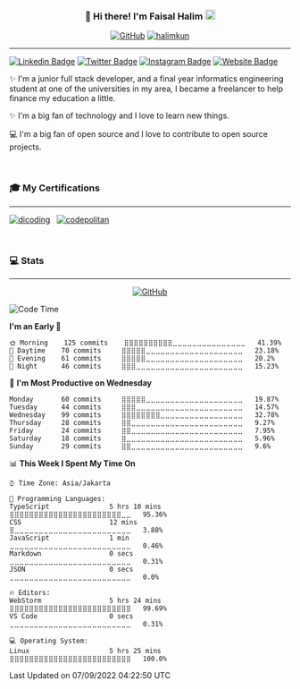 <h3 align="center">
👋 Hi there! I'm Faisal Halim  <img src="https://hatscripts.github.io/circle-flags/flags/id.svg" width="18" />  
</h3>

<!-- <p align="center">
  <a href="https://www.halimkun.com">Website</a> • 
  <a href="https://twitter.com/hlmkun">Twitter</a> • 
  <a href="https://www.instagram.com/hlmkun/">Instagram</a>
</p> -->

<p align="center"> <a href="https://github.com/halimkun"><img alt="GitHub" src="https://img.shields.io/badge/dynamic/json?logo=github&label=Followers&labelColor=282c34&color=181717&query=%24.data.totalSubs&url=https%3A%2F%2Fapi.spencerwoo.com%2Fsubstats%2F%3Fsource%3Dgithub%26queryKey%3Dhalimkun&longCache=true"/></a> <a href="https://github.com/halimkun"><img src="https://komarev.com/ghpvc/?username=halimkun&label=Visitors" alt="halimkun" /></a> </p>

---

[![Linkedin Badge](https://img.shields.io/badge/-halimkun-blue?style=flat&logo=Linkedin&logoColor=white&link=https://www.linkedin.com/in/halimkun/)](https://www.linkedin.com/in/halimkun/)
[![Twitter Badge](https://img.shields.io/badge/-@hlmkun-1ca0f1?style=flat&labelColor=1ca0f1&logo=twitter&logoColor=white&link=https://twitter.com/hlmkun)](https://twitter.com/hlmkun)
[![Instagram Badge](https://img.shields.io/badge/-@hlmkun-dd3a7b?style=flat&logo=instagram&logoColor=white&link=https://instagram.com/hlmkun/)](https://instagram.com/hlmkun)
[![Website Badge](https://img.shields.io/badge/-halimkun.com-52575D?style=flat&logo=Google-Chrome&logoColor=white&link=https://halimkun.com)](https://halimkun.com)

✨ I'm a junior full stack developer, and a final year informatics engineering student at one of the universities in my area, I became a freelancer to help finance my education a little. 

✨ I'm a big fan of technology and I love to learn new things.

💻 I'm a big fan of open source and I love to contribute to open source projects.

<br/>

###  **🎓 My Certifications**
---

[![dicoding](https://img.shields.io/badge/dicoding-203354?style=for-the-badge)](./SERTIFICATIONS.md) &nbsp;
[![codepolitan](https://img.shields.io/badge/codepolitan-008080?style=for-the-badge)](https://github.com/halimkun) &nbsp;

<br/>

###  **💻 Stats**
---

<p align="center"> <a href="https://github.com/halimkun"><img alt="GitHub" src="http://github-readme-streak-stats.herokuapp.com?user=halimkun&theme=github-dark-blue&hide_border=true"/></a></p>

<!--START_SECTION:waka-->
![Code Time](http://img.shields.io/badge/Code%20Time-6%20hrs%2025%20mins-blue)

**I'm an Early 🐤** 

```text
🌞 Morning    125 commits    ⣿⣿⣿⣿⣿⣿⣿⣿⣿⣿⣀⣀⣀⣀⣀⣀⣀⣀⣀⣀⣀⣀⣀⣀⣀   41.39% 
🌆 Daytime    70 commits     ⣿⣿⣿⣿⣿⣀⣀⣀⣀⣀⣀⣀⣀⣀⣀⣀⣀⣀⣀⣀⣀⣀⣀⣀⣀   23.18% 
🌃 Evening    61 commits     ⣿⣿⣿⣿⣿⣀⣀⣀⣀⣀⣀⣀⣀⣀⣀⣀⣀⣀⣀⣀⣀⣀⣀⣀⣀   20.2% 
🌙 Night      46 commits     ⣿⣿⣿⣀⣀⣀⣀⣀⣀⣀⣀⣀⣀⣀⣀⣀⣀⣀⣀⣀⣀⣀⣀⣀⣀   15.23%

```
📅 **I'm Most Productive on Wednesday** 

```text
Monday       60 commits     ⣿⣿⣿⣿⣿⣀⣀⣀⣀⣀⣀⣀⣀⣀⣀⣀⣀⣀⣀⣀⣀⣀⣀⣀⣀   19.87% 
Tuesday      44 commits     ⣿⣿⣿⣀⣀⣀⣀⣀⣀⣀⣀⣀⣀⣀⣀⣀⣀⣀⣀⣀⣀⣀⣀⣀⣀   14.57% 
Wednesday    99 commits     ⣿⣿⣿⣿⣿⣿⣿⣿⣀⣀⣀⣀⣀⣀⣀⣀⣀⣀⣀⣀⣀⣀⣀⣀⣀   32.78% 
Thursday     28 commits     ⣿⣿⣀⣀⣀⣀⣀⣀⣀⣀⣀⣀⣀⣀⣀⣀⣀⣀⣀⣀⣀⣀⣀⣀⣀   9.27% 
Friday       24 commits     ⣿⣿⣀⣀⣀⣀⣀⣀⣀⣀⣀⣀⣀⣀⣀⣀⣀⣀⣀⣀⣀⣀⣀⣀⣀   7.95% 
Saturday     18 commits     ⣿⣀⣀⣀⣀⣀⣀⣀⣀⣀⣀⣀⣀⣀⣀⣀⣀⣀⣀⣀⣀⣀⣀⣀⣀   5.96% 
Sunday       29 commits     ⣿⣿⣀⣀⣀⣀⣀⣀⣀⣀⣀⣀⣀⣀⣀⣀⣀⣀⣀⣀⣀⣀⣀⣀⣀   9.6%

```


📊 **This Week I Spent My Time On** 

```text
⌚︎ Time Zone: Asia/Jakarta

💬 Programming Languages: 
TypeScript               5 hrs 10 mins       ⣿⣿⣿⣿⣿⣿⣿⣿⣿⣿⣿⣿⣿⣿⣿⣿⣿⣿⣿⣿⣿⣿⣿⣀⣀   95.36% 
CSS                      12 mins             ⣿⣀⣀⣀⣀⣀⣀⣀⣀⣀⣀⣀⣀⣀⣀⣀⣀⣀⣀⣀⣀⣀⣀⣀⣀   3.88% 
JavaScript               1 min               ⣀⣀⣀⣀⣀⣀⣀⣀⣀⣀⣀⣀⣀⣀⣀⣀⣀⣀⣀⣀⣀⣀⣀⣀⣀   0.46% 
Markdown                 0 secs              ⣀⣀⣀⣀⣀⣀⣀⣀⣀⣀⣀⣀⣀⣀⣀⣀⣀⣀⣀⣀⣀⣀⣀⣀⣀   0.31% 
JSON                     0 secs              ⣀⣀⣀⣀⣀⣀⣀⣀⣀⣀⣀⣀⣀⣀⣀⣀⣀⣀⣀⣀⣀⣀⣀⣀⣀   0.0%

🔥 Editors: 
WebStorm                 5 hrs 24 mins       ⣿⣿⣿⣿⣿⣿⣿⣿⣿⣿⣿⣿⣿⣿⣿⣿⣿⣿⣿⣿⣿⣿⣿⣿⣿   99.69% 
VS Code                  0 secs              ⣀⣀⣀⣀⣀⣀⣀⣀⣀⣀⣀⣀⣀⣀⣀⣀⣀⣀⣀⣀⣀⣀⣀⣀⣀   0.31%

💻 Operating System: 
Linux                    5 hrs 25 mins       ⣿⣿⣿⣿⣿⣿⣿⣿⣿⣿⣿⣿⣿⣿⣿⣿⣿⣿⣿⣿⣿⣿⣿⣿⣿   100.0%

```


 Last Updated on 07/09/2022 04:22:50 UTC
<!--END_SECTION:waka-->
